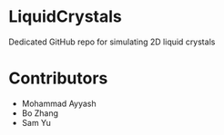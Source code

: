 # LiquidCrystals
Dedicated GitHub repo for simulating 2D liquid crystals

# Contributors
- Mohammad Ayyash
- Bo Zhang
- Sam Yu
